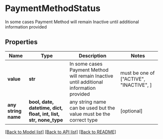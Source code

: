 # PaymentMethodStatus

In some cases Payment Method will remain Inactive until additional information provided

## Properties
Name | Type | Description | Notes
------------ | ------------- | ------------- | -------------
**value** | **str** | In some cases Payment Method will remain Inactive until additional information provided |  must be one of ["ACTIVE", "INACTIVE", ]
**any string name** | **bool, date, datetime, dict, float, int, list, str, none_type** | any string name can be used but the value must be the correct type | [optional]

[[Back to Model list]](../README.md#documentation-for-models) [[Back to API list]](../README.md#documentation-for-api-endpoints) [[Back to README]](../README.md)


